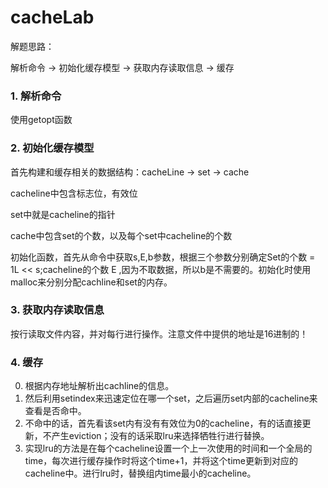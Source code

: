# cacheLab

解题思路：

解析命令 -> 初始化缓存模型 -> 获取内存读取信息 ->  缓存

### 1. 解析命令

使用getopt函数

### 2. 初始化缓存模型

首先构建和缓存相关的数据结构：cacheLine -> set -> cache

cacheline中包含标志位，有效位

set中就是cacheline的指针

cache中包含set的个数，以及每个set中cacheline的个数

初始化函数，首先从命令中获取s,E,b参数，根据三个参数分别确定Set的个数 = 1L << s;cacheline的个数 E ,因为不取数据，所以b是不需要的。初始化时使用malloc来分别分配cachline和set的内存。

### 3. 获取内存读取信息

按行读取文件内容，并对每行进行操作。注意文件中提供的地址是16进制的！

### 4. 缓存
0. 根据内存地址解析出cachline的信息。
1. 然后利用setindex来迅速定位在哪一个set，之后遍历set内部的cacheline来查看是否命中。
2. 不命中的话，首先看该set内有没有有效位为0的cacheline，有的话直接更新，不产生eviction；没有的话采取lru来选择牺牲行进行替换。
3. 实现lru的方法是在每个cacheline设置一个上一次使用的时间和一个全局的time，每次进行缓存操作时将这个time+1，并将这个time更新到对应的cacheline中。进行lru时，替换组内time最小的cacheline。


